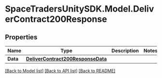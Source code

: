 # SpaceTradersUnitySDK.Model.DeliverContract200Response

## Properties

Name | Type | Description | Notes
------------ | ------------- | ------------- | -------------
**Data** | [**DeliverContract200ResponseData**](DeliverContract200ResponseData.md) |  | 

[[Back to Model list]](../README.md#documentation-for-models) [[Back to API list]](../README.md#documentation-for-api-endpoints) [[Back to README]](../README.md)

